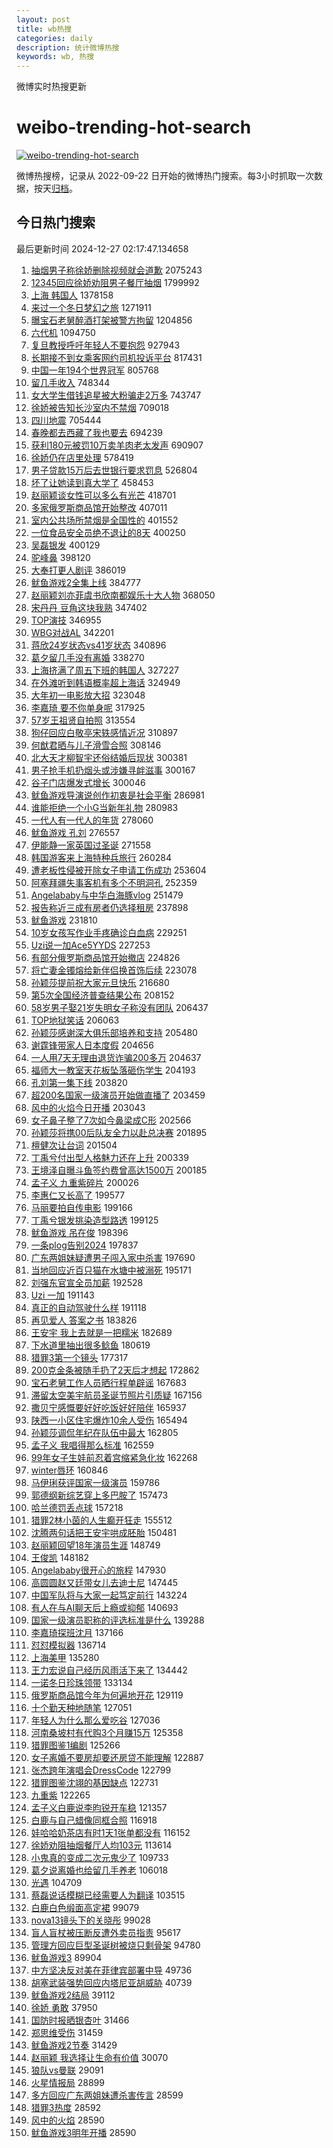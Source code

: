 ```yaml
---
layout: post
title: wb热搜
categories: daily
description: 统计微博热搜
keywords: wb, 热搜
---
```


微博实时热搜更新

# weibo-trending-hot-search

[![weibo-trending-hot-search](https://github.com/ameizi/weibo-trending-hot-search/actions/workflows/ci.yml/badge.svg)](https://github.com/ameizi/weibo-trending-hot-search/actions/workflows/ci.yml)

微博热搜榜，记录从 2022-09-22 日开始的微博热门搜索。每3小时抓取一次数据，按天[归档](./archives)。

## 今日热门搜索

<!-- BEGIN --> 
最后更新时间 2024-12-27 02:17:47.134658 
1. [抽烟男子称徐娇删除视频就会道歉](https://s.weibo.com/weibo?q=%23%E6%8A%BD%E7%83%9F%E7%94%B7%E5%AD%90%E7%A7%B0%E5%BE%90%E5%A8%87%E5%88%A0%E9%99%A4%E8%A7%86%E9%A2%91%E5%B0%B1%E4%BC%9A%E9%81%93%E6%AD%89%23&t=31&band_rank=1&Refer=top) 2075243
1. [12345回应徐娇劝阻男子餐厅抽烟](https://s.weibo.com/weibo?q=%2312345%E5%9B%9E%E5%BA%94%E5%BE%90%E5%A8%87%E5%8A%9D%E9%98%BB%E7%94%B7%E5%AD%90%E9%A4%90%E5%8E%85%E6%8A%BD%E7%83%9F%23&t=31&band_rank=1&Refer=top) 1799992
1. [上海 韩国人](https://s.weibo.com/weibo?q=%E4%B8%8A%E6%B5%B7%20%E9%9F%A9%E5%9B%BD%E4%BA%BA&t=31&band_rank=2&Refer=top) 1378158
1. [来过一个冬日梦幻之旅](https://s.weibo.com/weibo?q=%23%E6%9D%A5%E8%BF%87%E4%B8%80%E4%B8%AA%E5%86%AC%E6%97%A5%E6%A2%A6%E5%B9%BB%E4%B9%8B%E6%97%85%23&t=31&band_rank=3&Refer=top) 1271911
1. [曝宝石老舅醉酒打架被警方拘留](https://s.weibo.com/weibo?q=%23%E6%9B%9D%E5%AE%9D%E7%9F%B3%E8%80%81%E8%88%85%E9%86%89%E9%85%92%E6%89%93%E6%9E%B6%E8%A2%AB%E8%AD%A6%E6%96%B9%E6%8B%98%E7%95%99%23&t=31&band_rank=4&Refer=top) 1204856
1. [六代机](https://s.weibo.com/weibo?q=%E5%85%AD%E4%BB%A3%E6%9C%BA&t=31&band_rank=5&Refer=top) 1094750
1. [复旦教授呼吁年轻人不要抱怨](https://s.weibo.com/weibo?q=%23%E5%A4%8D%E6%97%A6%E6%95%99%E6%8E%88%E5%91%BC%E5%90%81%E5%B9%B4%E8%BD%BB%E4%BA%BA%E4%B8%8D%E8%A6%81%E6%8A%B1%E6%80%A8%23&t=31&band_rank=2&Refer=top) 927943
1. [长期接不到女乘客网约司机投诉平台](https://s.weibo.com/weibo?q=%23%E9%95%BF%E6%9C%9F%E6%8E%A5%E4%B8%8D%E5%88%B0%E5%A5%B3%E4%B9%98%E5%AE%A2%E7%BD%91%E7%BA%A6%E5%8F%B8%E6%9C%BA%E6%8A%95%E8%AF%89%E5%B9%B3%E5%8F%B0%23&t=31&band_rank=6&Refer=top) 817431
1. [中国一年194个世界冠军](https://s.weibo.com/weibo?q=%23%E4%B8%AD%E5%9B%BD%E4%B8%80%E5%B9%B4194%E4%B8%AA%E4%B8%96%E7%95%8C%E5%86%A0%E5%86%9B%23&t=31&band_rank=3&Refer=top) 805768
1. [留几手收入](https://s.weibo.com/weibo?q=%23%E7%95%99%E5%87%A0%E6%89%8B%E6%94%B6%E5%85%A5%23&t=31&band_rank=7&Refer=top) 748344
1. [女大学生借钱追星被大粉骗走2万多](https://s.weibo.com/weibo?q=%23%E5%A5%B3%E5%A4%A7%E5%AD%A6%E7%94%9F%E5%80%9F%E9%92%B1%E8%BF%BD%E6%98%9F%E8%A2%AB%E5%A4%A7%E7%B2%89%E9%AA%97%E8%B5%B02%E4%B8%87%E5%A4%9A%23&t=31&band_rank=4&Refer=top) 743747
1. [徐娇被告知长沙室内不禁烟](https://s.weibo.com/weibo?q=%23%E5%BE%90%E5%A8%87%E8%A2%AB%E5%91%8A%E7%9F%A5%E9%95%BF%E6%B2%99%E5%AE%A4%E5%86%85%E4%B8%8D%E7%A6%81%E7%83%9F%23&t=31&band_rank=8&Refer=top) 709018
1. [四川地震](https://s.weibo.com/weibo?q=%E5%9B%9B%E5%B7%9D%E5%9C%B0%E9%9C%87&t=31&band_rank=2&Refer=top) 705444
1. [春晚都去西藏了我也要去](https://s.weibo.com/weibo?q=%23%E6%98%A5%E6%99%9A%E9%83%BD%E5%8E%BB%E8%A5%BF%E8%97%8F%E4%BA%86%E6%88%91%E4%B9%9F%E8%A6%81%E5%8E%BB%23&t=31&band_rank=3&Refer=top) 694239
1. [获利180元被罚10万卖羊肉老太发声](https://s.weibo.com/weibo?q=%23%E8%8E%B7%E5%88%A9180%E5%85%83%E8%A2%AB%E7%BD%9A10%E4%B8%87%E5%8D%96%E7%BE%8A%E8%82%89%E8%80%81%E5%A4%AA%E5%8F%91%E5%A3%B0%23&t=31&band_rank=4&Refer=top) 690907
1. [徐娇仍在店里处理](https://s.weibo.com/weibo?q=%23%E5%BE%90%E5%A8%87%E4%BB%8D%E5%9C%A8%E5%BA%97%E9%87%8C%E5%A4%84%E7%90%86%23&t=31&band_rank=6&Refer=top) 578419
1. [男子贷款15万后去世银行要求罚息](https://s.weibo.com/weibo?q=%23%E7%94%B7%E5%AD%90%E8%B4%B7%E6%AC%BE15%E4%B8%87%E5%90%8E%E5%8E%BB%E4%B8%96%E9%93%B6%E8%A1%8C%E8%A6%81%E6%B1%82%E7%BD%9A%E6%81%AF%23&t=31&band_rank=50&Refer=top) 526804
1. [坏了让她读到真大学了](https://s.weibo.com/weibo?q=%E5%9D%8F%E4%BA%86%E8%AE%A9%E5%A5%B9%E8%AF%BB%E5%88%B0%E7%9C%9F%E5%A4%A7%E5%AD%A6%E4%BA%86&t=31&band_rank=9&Refer=top) 458453
1. [赵丽颖谈女性可以多么有光芒](https://s.weibo.com/weibo?q=%23%E8%B5%B5%E4%B8%BD%E9%A2%96%E8%B0%88%E5%A5%B3%E6%80%A7%E5%8F%AF%E4%BB%A5%E5%A4%9A%E4%B9%88%E6%9C%89%E5%85%89%E8%8A%92%23&t=31&band_rank=7&Refer=top) 418701
1. [多家俄罗斯商品馆开始整改](https://s.weibo.com/weibo?q=%23%E5%A4%9A%E5%AE%B6%E4%BF%84%E7%BD%97%E6%96%AF%E5%95%86%E5%93%81%E9%A6%86%E5%BC%80%E5%A7%8B%E6%95%B4%E6%94%B9%23&t=31&band_rank=10&Refer=top) 407011
1. [室内公共场所禁烟是全国性的](https://s.weibo.com/weibo?q=%23%E5%AE%A4%E5%86%85%E5%85%AC%E5%85%B1%E5%9C%BA%E6%89%80%E7%A6%81%E7%83%9F%E6%98%AF%E5%85%A8%E5%9B%BD%E6%80%A7%E7%9A%84%23&t=31&band_rank=9&Refer=top) 401552
1. [一位食品安全员绝不退让的8天](https://s.weibo.com/weibo?q=%23%E4%B8%80%E4%BD%8D%E9%A3%9F%E5%93%81%E5%AE%89%E5%85%A8%E5%91%98%E7%BB%9D%E4%B8%8D%E9%80%80%E8%AE%A9%E7%9A%848%E5%A4%A9%23&t=31&band_rank=10&Refer=top) 400250
1. [吴磊银发](https://s.weibo.com/weibo?q=%23%E5%90%B4%E7%A3%8A%E9%93%B6%E5%8F%91%23&t=31&band_rank=11&Refer=top) 400129
1. [驼峰鼻](https://s.weibo.com/weibo?q=%E9%A9%BC%E5%B3%B0%E9%BC%BB&t=31&band_rank=11&Refer=top) 398120
1. [大奉打更人剧评](https://s.weibo.com/weibo?q=%E5%A4%A7%E5%A5%89%E6%89%93%E6%9B%B4%E4%BA%BA%E5%89%A7%E8%AF%84&t=31&band_rank=12&Refer=top) 386019
1. [鱿鱼游戏2全集上线](https://s.weibo.com/weibo?q=%E9%B1%BF%E9%B1%BC%E6%B8%B8%E6%88%8F2%E5%85%A8%E9%9B%86%E4%B8%8A%E7%BA%BF&t=31&band_rank=12&Refer=top) 384777
1. [赵丽颖刘亦菲虞书欣南都娱乐十大人物](https://s.weibo.com/weibo?q=%23%E8%B5%B5%E4%B8%BD%E9%A2%96%E5%88%98%E4%BA%A6%E8%8F%B2%E8%99%9E%E4%B9%A6%E6%AC%A3%E5%8D%97%E9%83%BD%E5%A8%B1%E4%B9%90%E5%8D%81%E5%A4%A7%E4%BA%BA%E7%89%A9%23&t=31&band_rank=13&Refer=top) 368050
1. [宋丹丹 豆角这块我熟](https://s.weibo.com/weibo?q=%E5%AE%8B%E4%B8%B9%E4%B8%B9%20%E8%B1%86%E8%A7%92%E8%BF%99%E5%9D%97%E6%88%91%E7%86%9F&t=31&band_rank=13&Refer=top) 347402
1. [TOP演技](https://s.weibo.com/weibo?q=%23TOP%E6%BC%94%E6%8A%80%23&t=31&band_rank=14&Refer=top) 346955
1. [WBG对战AL](https://s.weibo.com/weibo?q=%23WBG%E5%AF%B9%E6%88%98AL%23&t=31&band_rank=14&Refer=top) 342201
1. [蒋欣24岁状态vs41岁状态](https://s.weibo.com/weibo?q=%23%E8%92%8B%E6%AC%A324%E5%B2%81%E7%8A%B6%E6%80%81vs41%E5%B2%81%E7%8A%B6%E6%80%81%23&t=31&band_rank=15&Refer=top) 340896
1. [葛夕留几手没有离婚](https://s.weibo.com/weibo?q=%23%E8%91%9B%E5%A4%95%E7%95%99%E5%87%A0%E6%89%8B%E6%B2%A1%E6%9C%89%E7%A6%BB%E5%A9%9A%23&t=31&band_rank=15&Refer=top) 338270
1. [上海挤满了周五下班的韩国人](https://s.weibo.com/weibo?q=%23%E4%B8%8A%E6%B5%B7%E6%8C%A4%E6%BB%A1%E4%BA%86%E5%91%A8%E4%BA%94%E4%B8%8B%E7%8F%AD%E7%9A%84%E9%9F%A9%E5%9B%BD%E4%BA%BA%23&t=31&band_rank=18&Refer=top) 327227
1. [在外滩听到韩语概率超上海话](https://s.weibo.com/weibo?q=%23%E5%9C%A8%E5%A4%96%E6%BB%A9%E5%90%AC%E5%88%B0%E9%9F%A9%E8%AF%AD%E6%A6%82%E7%8E%87%E8%B6%85%E4%B8%8A%E6%B5%B7%E8%AF%9D%23&t=31&band_rank=9&Refer=top) 324949
1. [大年初一电影放大招](https://s.weibo.com/weibo?q=%23%E5%A4%A7%E5%B9%B4%E5%88%9D%E4%B8%80%E7%94%B5%E5%BD%B1%E6%94%BE%E5%A4%A7%E6%8B%9B%23&t=31&band_rank=10&Refer=top) 323048
1. [李嘉琦 要不你单身呢](https://s.weibo.com/weibo?q=%E6%9D%8E%E5%98%89%E7%90%A6%20%E8%A6%81%E4%B8%8D%E4%BD%A0%E5%8D%95%E8%BA%AB%E5%91%A2&t=31&band_rank=11&Refer=top) 317925
1. [57岁王祖贤自拍照](https://s.weibo.com/weibo?q=%2357%E5%B2%81%E7%8E%8B%E7%A5%96%E8%B4%A4%E8%87%AA%E6%8B%8D%E7%85%A7%23&t=31&band_rank=12&Refer=top) 313554
1. [狗仔回应白敬亭宋轶感情近况](https://s.weibo.com/weibo?q=%23%E7%8B%97%E4%BB%94%E5%9B%9E%E5%BA%94%E7%99%BD%E6%95%AC%E4%BA%AD%E5%AE%8B%E8%BD%B6%E6%84%9F%E6%83%85%E8%BF%91%E5%86%B5%23&t=31&band_rank=13&Refer=top) 310897
1. [何猷君晒与儿子滑雪合照](https://s.weibo.com/weibo?q=%23%E4%BD%95%E7%8C%B7%E5%90%9B%E6%99%92%E4%B8%8E%E5%84%BF%E5%AD%90%E6%BB%91%E9%9B%AA%E5%90%88%E7%85%A7%23&t=31&band_rank=14&Refer=top) 308146
1. [北大天才柳智宇还俗结婚后现状](https://s.weibo.com/weibo?q=%23%E5%8C%97%E5%A4%A7%E5%A4%A9%E6%89%8D%E6%9F%B3%E6%99%BA%E5%AE%87%E8%BF%98%E4%BF%97%E7%BB%93%E5%A9%9A%E5%90%8E%E7%8E%B0%E7%8A%B6%23&t=31&band_rank=16&Refer=top) 300381
1. [男子抢手机扔烟头或涉嫌寻衅滋事](https://s.weibo.com/weibo?q=%23%E7%94%B7%E5%AD%90%E6%8A%A2%E6%89%8B%E6%9C%BA%E6%89%94%E7%83%9F%E5%A4%B4%E6%88%96%E6%B6%89%E5%AB%8C%E5%AF%BB%E8%A1%85%E6%BB%8B%E4%BA%8B%23&t=31&band_rank=15&Refer=top) 300167
1. [谷子门店爆发式增长](https://s.weibo.com/weibo?q=%23%E8%B0%B7%E5%AD%90%E9%97%A8%E5%BA%97%E7%88%86%E5%8F%91%E5%BC%8F%E5%A2%9E%E9%95%BF%23&t=31&band_rank=16&Refer=top) 300046
1. [鱿鱼游戏导演说创作初衷是社会平衡](https://s.weibo.com/weibo?q=%E9%B1%BF%E9%B1%BC%E6%B8%B8%E6%88%8F%E5%AF%BC%E6%BC%94%E8%AF%B4%E5%88%9B%E4%BD%9C%E5%88%9D%E8%A1%B7%E6%98%AF%E7%A4%BE%E4%BC%9A%E5%B9%B3%E8%A1%A1&t=31&band_rank=18&Refer=top) 286981
1. [谁能拒绝一个小G当新年礼物](https://s.weibo.com/weibo?q=%23%E8%B0%81%E8%83%BD%E6%8B%92%E7%BB%9D%E4%B8%80%E4%B8%AA%E5%B0%8FG%E5%BD%93%E6%96%B0%E5%B9%B4%E7%A4%BC%E7%89%A9%23&t=31&band_rank=19&Refer=top) 280983
1. [一代人有一代人的年货](https://s.weibo.com/weibo?q=%23%E4%B8%80%E4%BB%A3%E4%BA%BA%E6%9C%89%E4%B8%80%E4%BB%A3%E4%BA%BA%E7%9A%84%E5%B9%B4%E8%B4%A7%23&t=31&band_rank=16&Refer=top) 278060
1. [鱿鱼游戏 孔刘](https://s.weibo.com/weibo?q=%E9%B1%BF%E9%B1%BC%E6%B8%B8%E6%88%8F%20%E5%AD%94%E5%88%98&t=31&band_rank=17&Refer=top) 276557
1. [伊能静一家英国过圣诞](https://s.weibo.com/weibo?q=%23%E4%BC%8A%E8%83%BD%E9%9D%99%E4%B8%80%E5%AE%B6%E8%8B%B1%E5%9B%BD%E8%BF%87%E5%9C%A3%E8%AF%9E%23&t=31&band_rank=20&Refer=top) 271558
1. [韩国游客来上海特种兵旅行](https://s.weibo.com/weibo?q=%23%E9%9F%A9%E5%9B%BD%E6%B8%B8%E5%AE%A2%E6%9D%A5%E4%B8%8A%E6%B5%B7%E7%89%B9%E7%A7%8D%E5%85%B5%E6%97%85%E8%A1%8C%23&t=31&band_rank=22&Refer=top) 260284
1. [遭老板性侵被开除女子申请工伤成功](https://s.weibo.com/weibo?q=%23%E9%81%AD%E8%80%81%E6%9D%BF%E6%80%A7%E4%BE%B5%E8%A2%AB%E5%BC%80%E9%99%A4%E5%A5%B3%E5%AD%90%E7%94%B3%E8%AF%B7%E5%B7%A5%E4%BC%A4%E6%88%90%E5%8A%9F%23&t=31&band_rank=18&Refer=top) 253604
1. [阿塞拜疆失事客机有多个不明洞孔](https://s.weibo.com/weibo?q=%23%E9%98%BF%E5%A1%9E%E6%8B%9C%E7%96%86%E5%A4%B1%E4%BA%8B%E5%AE%A2%E6%9C%BA%E6%9C%89%E5%A4%9A%E4%B8%AA%E4%B8%8D%E6%98%8E%E6%B4%9E%E5%AD%94%23&t=31&band_rank=17&Refer=top) 252359
1. [Angelababy与中华白海豚vlog](https://s.weibo.com/weibo?q=%23Angelababy%E4%B8%8E%E4%B8%AD%E5%8D%8E%E7%99%BD%E6%B5%B7%E8%B1%9Avlog%23&t=31&band_rank=19&Refer=top) 251479
1. [报告称近三成有房者仍选择租房](https://s.weibo.com/weibo?q=%23%E6%8A%A5%E5%91%8A%E7%A7%B0%E8%BF%91%E4%B8%89%E6%88%90%E6%9C%89%E6%88%BF%E8%80%85%E4%BB%8D%E9%80%89%E6%8B%A9%E7%A7%9F%E6%88%BF%23&t=31&band_rank=20&Refer=top) 237898
1. [鱿鱼游戏](https://s.weibo.com/weibo?q=%E9%B1%BF%E9%B1%BC%E6%B8%B8%E6%88%8F&t=31&band_rank=21&Refer=top) 231810
1. [10岁女孩写作业手疼确诊白血病](https://s.weibo.com/weibo?q=%2310%E5%B2%81%E5%A5%B3%E5%AD%A9%E5%86%99%E4%BD%9C%E4%B8%9A%E6%89%8B%E7%96%BC%E7%A1%AE%E8%AF%8A%E7%99%BD%E8%A1%80%E7%97%85%23&t=31&band_rank=23&Refer=top) 229251
1. [Uzi说一加Ace5YYDS](https://s.weibo.com/weibo?q=%23Uzi%E8%AF%B4%E4%B8%80%E5%8A%A0Ace5YYDS%23&t=31&band_rank=22&Refer=top) 227253
1. [有部分俄罗斯商品馆开始撤店](https://s.weibo.com/weibo?q=%23%E6%9C%89%E9%83%A8%E5%88%86%E4%BF%84%E7%BD%97%E6%96%AF%E5%95%86%E5%93%81%E9%A6%86%E5%BC%80%E5%A7%8B%E6%92%A4%E5%BA%97%23&t=31&band_rank=2&Refer=top) 224826
1. [将亡妻金镯熔给新伴侣换首饰后续](https://s.weibo.com/weibo?q=%23%E5%B0%86%E4%BA%A1%E5%A6%BB%E9%87%91%E9%95%AF%E7%86%94%E7%BB%99%E6%96%B0%E4%BC%B4%E4%BE%A3%E6%8D%A2%E9%A6%96%E9%A5%B0%E5%90%8E%E7%BB%AD%23&t=31&band_rank=23&Refer=top) 223078
1. [孙颖莎提前祝大家元旦快乐](https://s.weibo.com/weibo?q=%23%E5%AD%99%E9%A2%96%E8%8E%8E%E6%8F%90%E5%89%8D%E7%A5%9D%E5%A4%A7%E5%AE%B6%E5%85%83%E6%97%A6%E5%BF%AB%E4%B9%90%23&t=31&band_rank=25&Refer=top) 216680
1. [第5次全国经济普查结果公布](https://s.weibo.com/weibo?q=%23%E7%AC%AC5%E6%AC%A1%E5%85%A8%E5%9B%BD%E7%BB%8F%E6%B5%8E%E6%99%AE%E6%9F%A5%E7%BB%93%E6%9E%9C%E5%85%AC%E5%B8%83%23&t=31&band_rank=24&Refer=top) 208152
1. [58岁男子娶21岁失明女子称没有团队](https://s.weibo.com/weibo?q=%2358%E5%B2%81%E7%94%B7%E5%AD%90%E5%A8%B621%E5%B2%81%E5%A4%B1%E6%98%8E%E5%A5%B3%E5%AD%90%E7%A7%B0%E6%B2%A1%E6%9C%89%E5%9B%A2%E9%98%9F%23&t=31&band_rank=25&Refer=top) 206437
1. [TOP地狱笑话](https://s.weibo.com/weibo?q=%23TOP%E5%9C%B0%E7%8B%B1%E7%AC%91%E8%AF%9D%23&t=31&band_rank=31&Refer=top) 206063
1. [孙颖莎感谢深大俱乐部培养和支持](https://s.weibo.com/weibo?q=%23%E5%AD%99%E9%A2%96%E8%8E%8E%E6%84%9F%E8%B0%A2%E6%B7%B1%E5%A4%A7%E4%BF%B1%E4%B9%90%E9%83%A8%E5%9F%B9%E5%85%BB%E5%92%8C%E6%94%AF%E6%8C%81%23&t=31&band_rank=26&Refer=top) 205480
1. [谢霆锋带家人日本度假](https://s.weibo.com/weibo?q=%23%E8%B0%A2%E9%9C%86%E9%94%8B%E5%B8%A6%E5%AE%B6%E4%BA%BA%E6%97%A5%E6%9C%AC%E5%BA%A6%E5%81%87%23&t=31&band_rank=27&Refer=top) 204656
1. [一人用7天无理由退货诈骗200多万](https://s.weibo.com/weibo?q=%23%E4%B8%80%E4%BA%BA%E7%94%A87%E5%A4%A9%E6%97%A0%E7%90%86%E7%94%B1%E9%80%80%E8%B4%A7%E8%AF%88%E9%AA%97200%E5%A4%9A%E4%B8%87%23&t=31&band_rank=19&Refer=top) 204637
1. [福师大一教室天花板坠落砸伤学生](https://s.weibo.com/weibo?q=%23%E7%A6%8F%E5%B8%88%E5%A4%A7%E4%B8%80%E6%95%99%E5%AE%A4%E5%A4%A9%E8%8A%B1%E6%9D%BF%E5%9D%A0%E8%90%BD%E7%A0%B8%E4%BC%A4%E5%AD%A6%E7%94%9F%23&t=31&band_rank=20&Refer=top) 204193
1. [孔刘第一集下线](https://s.weibo.com/weibo?q=%E5%AD%94%E5%88%98%E7%AC%AC%E4%B8%80%E9%9B%86%E4%B8%8B%E7%BA%BF&t=31&band_rank=21&Refer=top) 203820
1. [超200名国家一级演员开始做直播了](https://s.weibo.com/weibo?q=%23%E8%B6%85200%E5%90%8D%E5%9B%BD%E5%AE%B6%E4%B8%80%E7%BA%A7%E6%BC%94%E5%91%98%E5%BC%80%E5%A7%8B%E5%81%9A%E7%9B%B4%E6%92%AD%E4%BA%86%23&t=31&band_rank=22&Refer=top) 203459
1. [风中的火焰今日开播](https://s.weibo.com/weibo?q=%23%E9%A3%8E%E4%B8%AD%E7%9A%84%E7%81%AB%E7%84%B0%E4%BB%8A%E6%97%A5%E5%BC%80%E6%92%AD%23&t=31&band_rank=23&Refer=top) 203043
1. [女子鼻子整了7次如今鼻梁成C形](https://s.weibo.com/weibo?q=%23%E5%A5%B3%E5%AD%90%E9%BC%BB%E5%AD%90%E6%95%B4%E4%BA%867%E6%AC%A1%E5%A6%82%E4%BB%8A%E9%BC%BB%E6%A2%81%E6%88%90C%E5%BD%A2%23&t=31&band_rank=24&Refer=top) 202566
1. [孙颖莎将携00后队友全力以赴总决赛](https://s.weibo.com/weibo?q=%23%E5%AD%99%E9%A2%96%E8%8E%8E%E5%B0%86%E6%90%BA00%E5%90%8E%E9%98%9F%E5%8F%8B%E5%85%A8%E5%8A%9B%E4%BB%A5%E8%B5%B4%E6%80%BB%E5%86%B3%E8%B5%9B%23&t=31&band_rank=25&Refer=top) 201895
1. [檀健次让台词](https://s.weibo.com/weibo?q=%E6%AA%80%E5%81%A5%E6%AC%A1%E8%AE%A9%E5%8F%B0%E8%AF%8D&t=31&band_rank=26&Refer=top) 201504
1. [丁禹兮付出型人格魅力还在上升](https://s.weibo.com/weibo?q=%23%E4%B8%81%E7%A6%B9%E5%85%AE%E4%BB%98%E5%87%BA%E5%9E%8B%E4%BA%BA%E6%A0%BC%E9%AD%85%E5%8A%9B%E8%BF%98%E5%9C%A8%E4%B8%8A%E5%8D%87%23&t=31&band_rank=27&Refer=top) 200339
1. [王境泽自曝斗鱼签约费曾高达1500万](https://s.weibo.com/weibo?q=%23%E7%8E%8B%E5%A2%83%E6%B3%BD%E8%87%AA%E6%9B%9D%E6%96%97%E9%B1%BC%E7%AD%BE%E7%BA%A6%E8%B4%B9%E6%9B%BE%E9%AB%98%E8%BE%BE1500%E4%B8%87%23&t=31&band_rank=28&Refer=top) 200185
1. [孟子义 九重紫碎片](https://s.weibo.com/weibo?q=%E5%AD%9F%E5%AD%90%E4%B9%89%20%E4%B9%9D%E9%87%8D%E7%B4%AB%E7%A2%8E%E7%89%87&t=31&band_rank=29&Refer=top) 200026
1. [李惠仁又长高了](https://s.weibo.com/weibo?q=%23%E6%9D%8E%E6%83%A0%E4%BB%81%E5%8F%88%E9%95%BF%E9%AB%98%E4%BA%86%23&t=31&band_rank=30&Refer=top) 199577
1. [马丽要拍自传电影](https://s.weibo.com/weibo?q=%23%E9%A9%AC%E4%B8%BD%E8%A6%81%E6%8B%8D%E8%87%AA%E4%BC%A0%E7%94%B5%E5%BD%B1%23&t=31&band_rank=28&Refer=top) 199166
1. [丁禹兮银发挑染造型路透](https://s.weibo.com/weibo?q=%23%E4%B8%81%E7%A6%B9%E5%85%AE%E9%93%B6%E5%8F%91%E6%8C%91%E6%9F%93%E9%80%A0%E5%9E%8B%E8%B7%AF%E9%80%8F%23&t=31&band_rank=28&Refer=top) 199125
1. [鱿鱼游戏 吊在俊](https://s.weibo.com/weibo?q=%E9%B1%BF%E9%B1%BC%E6%B8%B8%E6%88%8F%20%E5%90%8A%E5%9C%A8%E4%BF%8A&t=31&band_rank=32&Refer=top) 198396
1. [一条plog告别2024](https://s.weibo.com/weibo?q=%23%E4%B8%80%E6%9D%A1plog%E5%91%8A%E5%88%AB2024%23&t=31&band_rank=29&Refer=top) 197837
1. [广东两姐妹疑遭男子闯入家中杀害](https://s.weibo.com/weibo?q=%23%E5%B9%BF%E4%B8%9C%E4%B8%A4%E5%A7%90%E5%A6%B9%E7%96%91%E9%81%AD%E7%94%B7%E5%AD%90%E9%97%AF%E5%85%A5%E5%AE%B6%E4%B8%AD%E6%9D%80%E5%AE%B3%23&t=31&band_rank=33&Refer=top) 197690
1. [当地回应近百只猫在水塘中被溺死](https://s.weibo.com/weibo?q=%23%E5%BD%93%E5%9C%B0%E5%9B%9E%E5%BA%94%E8%BF%91%E7%99%BE%E5%8F%AA%E7%8C%AB%E5%9C%A8%E6%B0%B4%E5%A1%98%E4%B8%AD%E8%A2%AB%E6%BA%BA%E6%AD%BB%23&t=31&band_rank=30&Refer=top) 195171
1. [刘强东官宣全员加薪](https://s.weibo.com/weibo?q=%23%E5%88%98%E5%BC%BA%E4%B8%9C%E5%AE%98%E5%AE%A3%E5%85%A8%E5%91%98%E5%8A%A0%E8%96%AA%23&t=31&band_rank=31&Refer=top) 192528
1. [Uzi 一加](https://s.weibo.com/weibo?q=Uzi%20%E4%B8%80%E5%8A%A0&t=31&band_rank=32&Refer=top) 191143
1. [真正的自动驾驶什么样](https://s.weibo.com/weibo?q=%23%E7%9C%9F%E6%AD%A3%E7%9A%84%E8%87%AA%E5%8A%A8%E9%A9%BE%E9%A9%B6%E4%BB%80%E4%B9%88%E6%A0%B7%23&t=31&band_rank=29&Refer=top) 191118
1. [再见爱人 答案之书](https://s.weibo.com/weibo?q=%E5%86%8D%E8%A7%81%E7%88%B1%E4%BA%BA%20%E7%AD%94%E6%A1%88%E4%B9%8B%E4%B9%A6&t=31&band_rank=33&Refer=top) 183826
1. [王安宇 我上去就是一把糯米](https://s.weibo.com/weibo?q=%E7%8E%8B%E5%AE%89%E5%AE%87%20%E6%88%91%E4%B8%8A%E5%8E%BB%E5%B0%B1%E6%98%AF%E4%B8%80%E6%8A%8A%E7%B3%AF%E7%B1%B3&t=31&band_rank=36&Refer=top) 182689
1. [下水道里抽出很多鲶鱼](https://s.weibo.com/weibo?q=%23%E4%B8%8B%E6%B0%B4%E9%81%93%E9%87%8C%E6%8A%BD%E5%87%BA%E5%BE%88%E5%A4%9A%E9%B2%B6%E9%B1%BC%23&t=31&band_rank=34&Refer=top) 180619
1. [猎罪3第一个镜头](https://s.weibo.com/weibo?q=%23%E7%8C%8E%E7%BD%AA3%E7%AC%AC%E4%B8%80%E4%B8%AA%E9%95%9C%E5%A4%B4%23&t=31&band_rank=35&Refer=top) 177317
1. [200克金条被随手扔了2天后才想起](https://s.weibo.com/weibo?q=%23200%E5%85%8B%E9%87%91%E6%9D%A1%E8%A2%AB%E9%9A%8F%E6%89%8B%E6%89%94%E4%BA%862%E5%A4%A9%E5%90%8E%E6%89%8D%E6%83%B3%E8%B5%B7%23&t=31&band_rank=36&Refer=top) 172862
1. [宝石老舅工作人员晒行程单辟谣](https://s.weibo.com/weibo?q=%23%E5%AE%9D%E7%9F%B3%E8%80%81%E8%88%85%E5%B7%A5%E4%BD%9C%E4%BA%BA%E5%91%98%E6%99%92%E8%A1%8C%E7%A8%8B%E5%8D%95%E8%BE%9F%E8%B0%A3%23&t=31&band_rank=37&Refer=top) 167683
1. [滞留太空美宇航员圣诞节照片引质疑](https://s.weibo.com/weibo?q=%23%E6%BB%9E%E7%95%99%E5%A4%AA%E7%A9%BA%E7%BE%8E%E5%AE%87%E8%88%AA%E5%91%98%E5%9C%A3%E8%AF%9E%E8%8A%82%E7%85%A7%E7%89%87%E5%BC%95%E8%B4%A8%E7%96%91%23&t=31&band_rank=37&Refer=top) 167156
1. [撒贝宁感慨要好好吃饭好好陪伴](https://s.weibo.com/weibo?q=%23%E6%92%92%E8%B4%9D%E5%AE%81%E6%84%9F%E6%85%A8%E8%A6%81%E5%A5%BD%E5%A5%BD%E5%90%83%E9%A5%AD%E5%A5%BD%E5%A5%BD%E9%99%AA%E4%BC%B4%23&t=31&band_rank=38&Refer=top) 165937
1. [陕西一小区住宅爆炸10余人受伤](https://s.weibo.com/weibo?q=%23%E9%99%95%E8%A5%BF%E4%B8%80%E5%B0%8F%E5%8C%BA%E4%BD%8F%E5%AE%85%E7%88%86%E7%82%B810%E4%BD%99%E4%BA%BA%E5%8F%97%E4%BC%A4%23&t=31&band_rank=39&Refer=top) 165494
1. [孙颖莎调侃年纪在队伍中最大](https://s.weibo.com/weibo?q=%23%E5%AD%99%E9%A2%96%E8%8E%8E%E8%B0%83%E4%BE%83%E5%B9%B4%E7%BA%AA%E5%9C%A8%E9%98%9F%E4%BC%8D%E4%B8%AD%E6%9C%80%E5%A4%A7%23&t=31&band_rank=38&Refer=top) 162805
1. [孟子义 我唱得那么标准](https://s.weibo.com/weibo?q=%E5%AD%9F%E5%AD%90%E4%B9%89%20%E6%88%91%E5%94%B1%E5%BE%97%E9%82%A3%E4%B9%88%E6%A0%87%E5%87%86&t=31&band_rank=39&Refer=top) 162559
1. [99年女子生娃前忍着宫缩紧急化妆](https://s.weibo.com/weibo?q=%2399%E5%B9%B4%E5%A5%B3%E5%AD%90%E7%94%9F%E5%A8%83%E5%89%8D%E5%BF%8D%E7%9D%80%E5%AE%AB%E7%BC%A9%E7%B4%A7%E6%80%A5%E5%8C%96%E5%A6%86%23&t=31&band_rank=40&Refer=top) 162268
1. [winter唇环](https://s.weibo.com/weibo?q=winter%E5%94%87%E7%8E%AF&t=31&band_rank=41&Refer=top) 160846
1. [马伊琍获评国家一级演员](https://s.weibo.com/weibo?q=%23%E9%A9%AC%E4%BC%8A%E7%90%8D%E8%8E%B7%E8%AF%84%E5%9B%BD%E5%AE%B6%E4%B8%80%E7%BA%A7%E6%BC%94%E5%91%98%23&t=31&band_rank=40&Refer=top) 159786
1. [郭德纲新综艺穿上多巴胺了](https://s.weibo.com/weibo?q=%E9%83%AD%E5%BE%B7%E7%BA%B2%E6%96%B0%E7%BB%BC%E8%89%BA%E7%A9%BF%E4%B8%8A%E5%A4%9A%E5%B7%B4%E8%83%BA%E4%BA%86&t=31&band_rank=41&Refer=top) 157473
1. [哈兰德罚丢点球](https://s.weibo.com/weibo?q=%23%E5%93%88%E5%85%B0%E5%BE%B7%E7%BD%9A%E4%B8%A2%E7%82%B9%E7%90%83%23&t=31&band_rank=34&Refer=top) 157218
1. [猎罪2林小茵的人生癫开狂走](https://s.weibo.com/weibo?q=%E7%8C%8E%E7%BD%AA2%E6%9E%97%E5%B0%8F%E8%8C%B5%E7%9A%84%E4%BA%BA%E7%94%9F%E7%99%AB%E5%BC%80%E7%8B%82%E8%B5%B0&t=31&band_rank=35&Refer=top) 155512
1. [沈腾两句话把王安宇哄成胚胎](https://s.weibo.com/weibo?q=%E6%B2%88%E8%85%BE%E4%B8%A4%E5%8F%A5%E8%AF%9D%E6%8A%8A%E7%8E%8B%E5%AE%89%E5%AE%87%E5%93%84%E6%88%90%E8%83%9A%E8%83%8E&t=31&band_rank=42&Refer=top) 150481
1. [赵丽颖回望18年演员生涯](https://s.weibo.com/weibo?q=%23%E8%B5%B5%E4%B8%BD%E9%A2%96%E5%9B%9E%E6%9C%9B18%E5%B9%B4%E6%BC%94%E5%91%98%E7%94%9F%E6%B6%AF%23&t=31&band_rank=36&Refer=top) 148749
1. [王俊凯](https://s.weibo.com/weibo?q=%E7%8E%8B%E4%BF%8A%E5%87%AF&t=31&band_rank=4&Refer=top) 148182
1. [Angelababy很开心的旅程](https://s.weibo.com/weibo?q=%23Angelababy%E5%BE%88%E5%BC%80%E5%BF%83%E7%9A%84%E6%97%85%E7%A8%8B%23&t=31&band_rank=37&Refer=top) 147930
1. [高圆圆赵又廷带女儿去迪士尼](https://s.weibo.com/weibo?q=%23%E9%AB%98%E5%9C%86%E5%9C%86%E8%B5%B5%E5%8F%88%E5%BB%B7%E5%B8%A6%E5%A5%B3%E5%84%BF%E5%8E%BB%E8%BF%AA%E5%A3%AB%E5%B0%BC%23&t=31&band_rank=38&Refer=top) 147445
1. [中国军队将与大家一起笃定前行](https://s.weibo.com/weibo?q=%23%E4%B8%AD%E5%9B%BD%E5%86%9B%E9%98%9F%E5%B0%86%E4%B8%8E%E5%A4%A7%E5%AE%B6%E4%B8%80%E8%B5%B7%E7%AC%83%E5%AE%9A%E5%89%8D%E8%A1%8C%23&t=31&band_rank=39&Refer=top) 143224
1. [有人在与AI聊天后上瘾或抑郁](https://s.weibo.com/weibo?q=%23%E6%9C%89%E4%BA%BA%E5%9C%A8%E4%B8%8EAI%E8%81%8A%E5%A4%A9%E5%90%8E%E4%B8%8A%E7%98%BE%E6%88%96%E6%8A%91%E9%83%81%23&t=31&band_rank=42&Refer=top) 140693
1. [国家一级演员职称的评选标准是什么](https://s.weibo.com/weibo?q=%23%E5%9B%BD%E5%AE%B6%E4%B8%80%E7%BA%A7%E6%BC%94%E5%91%98%E8%81%8C%E7%A7%B0%E7%9A%84%E8%AF%84%E9%80%89%E6%A0%87%E5%87%86%E6%98%AF%E4%BB%80%E4%B9%88%23&t=31&band_rank=43&Refer=top) 139288
1. [李嘉琦探班沈月](https://s.weibo.com/weibo?q=%23%E6%9D%8E%E5%98%89%E7%90%A6%E6%8E%A2%E7%8F%AD%E6%B2%88%E6%9C%88%23&t=31&band_rank=43&Refer=top) 137166
1. [怼怼模拟器](https://s.weibo.com/weibo?q=%E6%80%BC%E6%80%BC%E6%A8%A1%E6%8B%9F%E5%99%A8&t=31&band_rank=44&Refer=top) 136714
1. [上海美甲](https://s.weibo.com/weibo?q=%E4%B8%8A%E6%B5%B7%E7%BE%8E%E7%94%B2&t=31&band_rank=45&Refer=top) 135280
1. [王力宏说自己经历风雨活下来了](https://s.weibo.com/weibo?q=%E7%8E%8B%E5%8A%9B%E5%AE%8F%E8%AF%B4%E8%87%AA%E5%B7%B1%E7%BB%8F%E5%8E%86%E9%A3%8E%E9%9B%A8%E6%B4%BB%E4%B8%8B%E6%9D%A5%E4%BA%86&t=31&band_rank=46&Refer=top) 134442
1. [一诺冬日珍珠领带](https://s.weibo.com/weibo?q=%23%E4%B8%80%E8%AF%BA%E5%86%AC%E6%97%A5%E7%8F%8D%E7%8F%A0%E9%A2%86%E5%B8%A6%23&t=31&band_rank=47&Refer=top) 133134
1. [俄罗斯商品馆今年为何遍地开花](https://s.weibo.com/weibo?q=%23%E4%BF%84%E7%BD%97%E6%96%AF%E5%95%86%E5%93%81%E9%A6%86%E4%BB%8A%E5%B9%B4%E4%B8%BA%E4%BD%95%E9%81%8D%E5%9C%B0%E5%BC%80%E8%8A%B1%23&t=31&band_rank=41&Refer=top) 129119
1. [十个勤天种地随笔](https://s.weibo.com/weibo?q=%23%E5%8D%81%E4%B8%AA%E5%8B%A4%E5%A4%A9%E7%A7%8D%E5%9C%B0%E9%9A%8F%E7%AC%94%23&t=31&band_rank=42&Refer=top) 127051
1. [年轻人为什么那么爱吃谷](https://s.weibo.com/weibo?q=%23%E5%B9%B4%E8%BD%BB%E4%BA%BA%E4%B8%BA%E4%BB%80%E4%B9%88%E9%82%A3%E4%B9%88%E7%88%B1%E5%90%83%E8%B0%B7%23&t=31&band_rank=43&Refer=top) 127036
1. [河南桑坡村有代购3个月赚15万](https://s.weibo.com/weibo?q=%23%E6%B2%B3%E5%8D%97%E6%A1%91%E5%9D%A1%E6%9D%91%E6%9C%89%E4%BB%A3%E8%B4%AD3%E4%B8%AA%E6%9C%88%E8%B5%9A15%E4%B8%87%23&t=31&band_rank=44&Refer=top) 125358
1. [猎罪图鉴1编剧](https://s.weibo.com/weibo?q=%E7%8C%8E%E7%BD%AA%E5%9B%BE%E9%89%B41%E7%BC%96%E5%89%A7&t=31&band_rank=45&Refer=top) 125266
1. [女子离婚不要房却要还房贷不能理解](https://s.weibo.com/weibo?q=%23%E5%A5%B3%E5%AD%90%E7%A6%BB%E5%A9%9A%E4%B8%8D%E8%A6%81%E6%88%BF%E5%8D%B4%E8%A6%81%E8%BF%98%E6%88%BF%E8%B4%B7%E4%B8%8D%E8%83%BD%E7%90%86%E8%A7%A3%23&t=31&band_rank=48&Refer=top) 122887
1. [张杰跨年演唱会DressCode](https://s.weibo.com/weibo?q=%23%E5%BC%A0%E6%9D%B0%E8%B7%A8%E5%B9%B4%E6%BC%94%E5%94%B1%E4%BC%9ADressCode%23&t=31&band_rank=46&Refer=top) 122799
1. [猎罪图鉴沈翊的基因缺点](https://s.weibo.com/weibo?q=%E7%8C%8E%E7%BD%AA%E5%9B%BE%E9%89%B4%E6%B2%88%E7%BF%8A%E7%9A%84%E5%9F%BA%E5%9B%A0%E7%BC%BA%E7%82%B9&t=31&band_rank=49&Refer=top) 122731
1. [九重紫](https://s.weibo.com/weibo?q=%E4%B9%9D%E9%87%8D%E7%B4%AB&t=31&band_rank=47&Refer=top) 122265
1. [孟子义白鹿说李昀锐开车稳](https://s.weibo.com/weibo?q=%23%E5%AD%9F%E5%AD%90%E4%B9%89%E7%99%BD%E9%B9%BF%E8%AF%B4%E6%9D%8E%E6%98%80%E9%94%90%E5%BC%80%E8%BD%A6%E7%A8%B3%23&t=31&band_rank=48&Refer=top) 121357
1. [白鹿与自己蜡像同框合照](https://s.weibo.com/weibo?q=%23%E7%99%BD%E9%B9%BF%E4%B8%8E%E8%87%AA%E5%B7%B1%E8%9C%A1%E5%83%8F%E5%90%8C%E6%A1%86%E5%90%88%E7%85%A7%23&t=31&band_rank=50&Refer=top) 116918
1. [娃哈哈奶茶店有时1天1张单都没有](https://s.weibo.com/weibo?q=%23%E5%A8%83%E5%93%88%E5%93%88%E5%A5%B6%E8%8C%B6%E5%BA%97%E6%9C%89%E6%97%B61%E5%A4%A91%E5%BC%A0%E5%8D%95%E9%83%BD%E6%B2%A1%E6%9C%89%23&t=31&band_rank=44&Refer=top) 116152
1. [徐娇劝阻抽烟餐厅人均103元](https://s.weibo.com/weibo?q=%23%E5%BE%90%E5%A8%87%E5%8A%9D%E9%98%BB%E6%8A%BD%E7%83%9F%E9%A4%90%E5%8E%85%E4%BA%BA%E5%9D%87103%E5%85%83%23&t=31&band_rank=6&Refer=top) 113614
1. [小鬼真的变成二次元鬼少了](https://s.weibo.com/weibo?q=%E5%B0%8F%E9%AC%BC%E7%9C%9F%E7%9A%84%E5%8F%98%E6%88%90%E4%BA%8C%E6%AC%A1%E5%85%83%E9%AC%BC%E5%B0%91%E4%BA%86&t=31&band_rank=49&Refer=top) 109733
1. [葛夕说离婚也给留几手养老](https://s.weibo.com/weibo?q=%23%E8%91%9B%E5%A4%95%E8%AF%B4%E7%A6%BB%E5%A9%9A%E4%B9%9F%E7%BB%99%E7%95%99%E5%87%A0%E6%89%8B%E5%85%BB%E8%80%81%23&t=31&band_rank=8&Refer=top) 106018
1. [光遇](https://s.weibo.com/weibo?q=%E5%85%89%E9%81%87&t=31&band_rank=50&Refer=top) 104709
1. [蔡磊说话模糊已经需要人为翻译](https://s.weibo.com/weibo?q=%23%E8%94%A1%E7%A3%8A%E8%AF%B4%E8%AF%9D%E6%A8%A1%E7%B3%8A%E5%B7%B2%E7%BB%8F%E9%9C%80%E8%A6%81%E4%BA%BA%E4%B8%BA%E7%BF%BB%E8%AF%91%23&t=31&band_rank=46&Refer=top) 103515
1. [白鹿白色缎面高定裙](https://s.weibo.com/weibo?q=%23%E7%99%BD%E9%B9%BF%E7%99%BD%E8%89%B2%E7%BC%8E%E9%9D%A2%E9%AB%98%E5%AE%9A%E8%A3%99%23&t=31&band_rank=47&Refer=top) 99079
1. [nova13镜头下的关晓彤](https://s.weibo.com/weibo?q=%23nova13%E9%95%9C%E5%A4%B4%E4%B8%8B%E7%9A%84%E5%85%B3%E6%99%93%E5%BD%A4%23&t=31&band_rank=48&Refer=top) 99028
1. [盲人盲杖被压断反遭外卖员指责](https://s.weibo.com/weibo?q=%23%E7%9B%B2%E4%BA%BA%E7%9B%B2%E6%9D%96%E8%A2%AB%E5%8E%8B%E6%96%AD%E5%8F%8D%E9%81%AD%E5%A4%96%E5%8D%96%E5%91%98%E6%8C%87%E8%B4%A3%23&t=31&band_rank=10&Refer=top) 95617
1. [管理方回应巨型圣诞树被烧只剩骨架](https://s.weibo.com/weibo?q=%23%E7%AE%A1%E7%90%86%E6%96%B9%E5%9B%9E%E5%BA%94%E5%B7%A8%E5%9E%8B%E5%9C%A3%E8%AF%9E%E6%A0%91%E8%A2%AB%E7%83%A7%E5%8F%AA%E5%89%A9%E9%AA%A8%E6%9E%B6%23&t=31&band_rank=11&Refer=top) 94780
1. [鱿鱼游戏3](https://s.weibo.com/weibo?q=%E9%B1%BF%E9%B1%BC%E6%B8%B8%E6%88%8F3&t=31&band_rank=13&Refer=top) 89904
1. [中方坚决反对美在菲律宾部署中导](https://s.weibo.com/weibo?q=%23%E4%B8%AD%E6%96%B9%E5%9D%9A%E5%86%B3%E5%8F%8D%E5%AF%B9%E7%BE%8E%E5%9C%A8%E8%8F%B2%E5%BE%8B%E5%AE%BE%E9%83%A8%E7%BD%B2%E4%B8%AD%E5%AF%BC%23&t=31&band_rank=18&Refer=top) 49736
1. [胡塞武装强势回应内塔尼亚胡威胁](https://s.weibo.com/weibo?q=%23%E8%83%A1%E5%A1%9E%E6%AD%A6%E8%A3%85%E5%BC%BA%E5%8A%BF%E5%9B%9E%E5%BA%94%E5%86%85%E5%A1%94%E5%B0%BC%E4%BA%9A%E8%83%A1%E5%A8%81%E8%83%81%23&t=31&band_rank=19&Refer=top) 40739
1. [鱿鱼游戏2结局](https://s.weibo.com/weibo?q=%E9%B1%BF%E9%B1%BC%E6%B8%B8%E6%88%8F2%E7%BB%93%E5%B1%80&t=31&band_rank=22&Refer=top) 39112
1. [徐娇 勇敢](https://s.weibo.com/weibo?q=%E5%BE%90%E5%A8%87%20%E5%8B%87%E6%95%A2&t=31&band_rank=25&Refer=top) 37950
1. [国防时报晒银杏叶](https://s.weibo.com/weibo?q=%23%E5%9B%BD%E9%98%B2%E6%97%B6%E6%8A%A5%E6%99%92%E9%93%B6%E6%9D%8F%E5%8F%B6%23&t=31&band_rank=31&Refer=top) 31466
1. [郑思维受伤](https://s.weibo.com/weibo?q=%23%E9%83%91%E6%80%9D%E7%BB%B4%E5%8F%97%E4%BC%A4%23&t=31&band_rank=32&Refer=top) 31459
1. [鱿鱼游戏2节奏](https://s.weibo.com/weibo?q=%E9%B1%BF%E9%B1%BC%E6%B8%B8%E6%88%8F2%E8%8A%82%E5%A5%8F&t=31&band_rank=33&Refer=top) 31429
1. [赵丽颖 我选择让生命有价值](https://s.weibo.com/weibo?q=%E8%B5%B5%E4%B8%BD%E9%A2%96%20%E6%88%91%E9%80%89%E6%8B%A9%E8%AE%A9%E7%94%9F%E5%91%BD%E6%9C%89%E4%BB%B7%E5%80%BC&t=31&band_rank=38&Refer=top) 30070
1. [狼队vs曼联](https://s.weibo.com/weibo?q=%23%E7%8B%BC%E9%98%9Fvs%E6%9B%BC%E8%81%94%23&t=31&band_rank=39&Refer=top) 29091
1. [火星情报局](https://s.weibo.com/weibo?q=%E7%81%AB%E6%98%9F%E6%83%85%E6%8A%A5%E5%B1%80&t=31&band_rank=40&Refer=top) 28899
1. [多方回应广东两姐妹遭杀害传言](https://s.weibo.com/weibo?q=%23%E5%A4%9A%E6%96%B9%E5%9B%9E%E5%BA%94%E5%B9%BF%E4%B8%9C%E4%B8%A4%E5%A7%90%E5%A6%B9%E9%81%AD%E6%9D%80%E5%AE%B3%E4%BC%A0%E8%A8%80%23&t=31&band_rank=43&Refer=top) 28599
1. [猎罪3热度](https://s.weibo.com/weibo?q=%23%E7%8C%8E%E7%BD%AA3%E7%83%AD%E5%BA%A6%23&t=31&band_rank=48&Refer=top) 28592
1. [风中的火焰](https://s.weibo.com/weibo?q=%E9%A3%8E%E4%B8%AD%E7%9A%84%E7%81%AB%E7%84%B0&t=31&band_rank=49&Refer=top) 28590
1. [鱿鱼游戏3明年开播](https://s.weibo.com/weibo?q=%23%E9%B1%BF%E9%B1%BC%E6%B8%B8%E6%88%8F3%E6%98%8E%E5%B9%B4%E5%BC%80%E6%92%AD%23&t=31&band_rank=50&Refer=top) 28590
<!-- END -->
